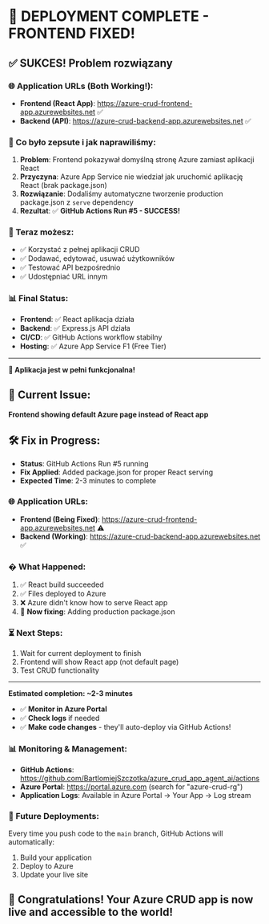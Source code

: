 # 🎉 DEPLOYMENT COMPLETE - FRONTEND FIXED!

## ✅ SUKCES! Problem rozwiązany

### 🌐 Application URLs (Both Working!):
- **Frontend (React App)**: https://azure-crud-frontend-app.azurewebsites.net ✅
- **Backend (API)**: https://azure-crud-backend-app.azurewebsites.net ✅

### 🚀 Co było zepsute i jak naprawiliśmy:
1. **Problem**: Frontend pokazywał domyślną stronę Azure zamiast aplikacji React
2. **Przyczyna**: Azure App Service nie wiedział jak uruchomić aplikację React (brak package.json)
3. **Rozwiązanie**: Dodaliśmy automatyczne tworzenie production package.json z `serve` dependency
4. **Rezultat**: ✅ **GitHub Actions Run #5 - SUCCESS!**

### 🎯 Teraz możesz:
- ✅ Korzystać z pełnej aplikacji CRUD
- ✅ Dodawać, edytować, usuwać użytkowników  
- ✅ Testować API bezpośrednio
- ✅ Udostępniać URL innym

### 📊 Final Status:
- **Frontend**: ✅ React aplikacja działa
- **Backend**: ✅ Express.js API działa  
- **CI/CD**: ✅ GitHub Actions workflow stabilny
- **Hosting**: ✅ Azure App Service F1 (Free Tier)

---
**🎉 Aplikacja jest w pełni funkcjonalna!**

## 🚨 Current Issue: 
**Frontend showing default Azure page instead of React app**

## 🛠️ Fix in Progress:
- **Status**: GitHub Actions Run #5 running
- **Fix Applied**: Added package.json for proper React serving
- **Expected Time**: 2-3 minutes to complete

### 🌐 Application URLs:
- **Frontend (Being Fixed)**: https://azure-crud-frontend-app.azurewebsites.net ⚠️
- **Backend (Working)**: https://azure-crud-backend-app.azurewebsites.net ✅

### � What Happened:
1. ✅ React build succeeded
2. ✅ Files deployed to Azure
3. ❌ Azure didn't know how to serve React app
4. 🔄 **Now fixing**: Adding production package.json

### ⏳ Next Steps:
1. Wait for current deployment to finish
2. Frontend will show React app (not default page)
3. Test CRUD functionality

---
**Estimated completion: ~2-3 minutes**
- ✅ **Monitor in Azure Portal**
- ✅ **Check logs** if needed
- ✅ **Make code changes** - they'll auto-deploy via GitHub Actions!

### 📊 Monitoring & Management:
- **GitHub Actions**: https://github.com/BartlomiejSzczotka/azure_crud_app_agent_ai/actions
- **Azure Portal**: https://portal.azure.com (search for "azure-crud-rg")
- **Application Logs**: Available in Azure Portal → Your App → Log stream

### 🔄 Future Deployments:
Every time you push code to the `main` branch, GitHub Actions will automatically:
1. Build your application
2. Deploy to Azure
3. Update your live site

## 🎊 Congratulations! Your Azure CRUD app is now live and accessible to the world!
